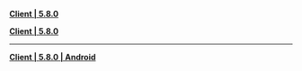 **[Client | 5.8.0](https://d2wztyirwsuyyo.cloudfront.net/ptpublic/bh3_global/20220627152836_ZkkbE9mzDSszbFJz/BH3_v5.8.0_3746462df53b.7z)**

**[Client | 5.8.0](https://hk-bigfile-os-mihayo.akamaized.net/ptpublic/bh3_overseas/20220627152244_RorpCTd2qryyBOri/BH3_v5.8.0_01a63f16c96d.7z)**

---

**[Client | 5.8.0 | Android](https://d2wztyirwsuyyo.cloudfront.net/ptpublic/bh3_global/20220627152836_ZkkbE9mzDSszbFJz/20220622-231050-global_android_sim-Global-v5_8-final-3746462df53b-3824-5.8.0-ASB-Win108-Agent2-964.apk)**
